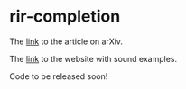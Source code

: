 # rir-completion

The [link](https://arxiv.org/abs/2402.00859) to the article on arXiv. 

The [link](https://linjac.github.io/rir-completion/) to the website with sound examples.

Code to be released soon!